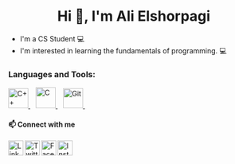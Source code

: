 <h1 align='center'> Hi 👋, I'm Ali Elshorpagi </h1>

- I'm a CS Student 💻
- I'm interested in learning the fundamentals of programming. 💻

<h3 align="left">Languages and Tools:</h3>
<p align="left"> 
<a href="https://www.w3schools.com/cpp/" target="_blank"> 
<img src="https://cdn-icons-png.flaticon.com/128/6132/6132222.png" alt="C++" width="40" height="40" /> </a> &ensp; 
<a href="https://www.w3schools.com/c/" target="_blank"> 
<img src="https://upload.wikimedia.org/wikipedia/commons/1/19/C_Logo.png?20201023095457" alt="C" width="40" height="42" /> <a> &ensp; 
<!--<a href="https://www.python.org/" target="_blank"> 
<img src="https://cdn-icons-png.flaticon.com/128/5968/5968350.png" alt="Pytohn" width="40" height="40" /> </a> &ensp; -->
 <a href="https://git-scm.com/" target="_blank">
 <img src="https://i.postimg.cc/yNXnywFh/git.png" alt="Git" width="40" height="40" /> </a> &ensp;

<!--
[Top Langs](https://github-readme-stats.vercel.app/api/top-langs/?username=Ali-Elshorpagi&layout=compact&theme=radical) <br>
![amr's GitHub stats](https://github-readme-stats.vercel.app/api?username=Ali-Elshorpagi&show_icons=true&theme=radical)
-->

</p>

<h4 align="left">📫 Connect with me</h4>
<p align="left">
<a href="https://www.linkedin.com/in/ali-elshorpagi/" target="_blank" rel="noreferrer">
<img align="left" src="https://cdn-icons-png.flaticon.com/128/3536/3536505.png" alt="Linkedin" height="30"width="30" /> </a> &ensp;

<a href="https://twitter.com/AliElshorpagi" target="_blank">
<img align="left" src="https://cdn-icons-png.flaticon.com/128/3256/3256013.png" alt="Twitter" height="30" width="30" /> </a> &ensp;

<a href="https://www.facebook.com/alilio02" target="_blank">
<img align="left" src="https://cdn-icons-png.flaticon.com/128/733/733547.png" alt="Facebook" height="30" width="30" /> </a> &ensp;
 
 <a href="https://www.instagram.com/ali_elshorpagi/" target="_blank">
<img align="left" src="https://cdn-icons-png.flaticon.com/512/1409/1409946.png" alt="Instagram" height="30" width="30" /> </a> &ensp;

</p>
